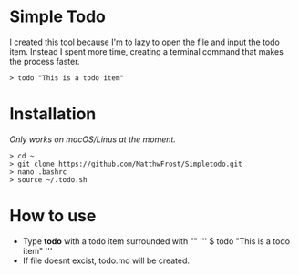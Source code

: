 # Simple Todo

I created this tool because I'm to lazy to open the file and
input the todo item. Instead I spent more time, creating a terminal 
command that makes the process faster.

    > todo "This is a todo item"

# Installation

*Only works on macOS/Linus at the moment.*

    > cd ~
    > git clone https://github.com/MatthwFrost/Simpletodo.git
    > nano .bashrc
    > source ~/.todo.sh



# How to use

- Type **todo** with a todo item surrounded with ""
    '''
    $ todo "This is a todo item"
    '''
- If file doesnt excist, todo.md will be created.

